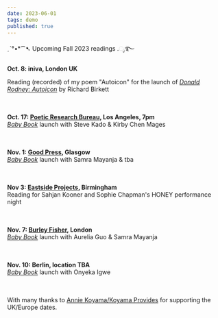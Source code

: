 ```yaml
---
date: 2023-06-01
tags: demo
published: true
---
```

ˏˋ°•*⁀➷ Upcoming Fall 2023 readings .ೃ࿐

**Oct. 8: iniva, London UK**

Reading (recorded) of my poem "Autoicon"  for the launch of [*Donald Rodney: Autoicon*](https://iniva.org/programme/events/book-launch-donald-rodney-autoicon/) by Richard Birkett

\
\
**Oct. 17: [Poetic Research Bureau](https://www.poeticresearch.com/), Los Angeles, 7pm**
\
[*Baby Book*](https://www.brickbooks.ca/shop/baby-book-by-amy-ching-yan-lam/) launch with Steve Kado & Kirby Chen Mages

\
\
**Nov. 1: [Good Press](https://goodpress.co.uk/), Glasgow**
\
[*Baby Book*](https://www.brickbooks.ca/shop/baby-book-by-amy-ching-yan-lam/) launch with Samra Mayanja & tba

\
\
**Nov 3: [Eastside Projects](https://eastsideprojects.org/events/dank_th0ughts-an-evening-with-honey-bf-amy-and-gary/), Birmingham**
\
Reading for Sahjan Kooner and Sophie Chapman's HONEY performance night

\
\
**Nov. 7: [Burley Fisher](https://burleyfisherbooks.com/pages/events), London**
\
[*Baby Book*](https://www.brickbooks.ca/shop/baby-book-by-amy-ching-yan-lam/) launch with Aurelia Guo & Samra Mayanja

\
\
**Nov. 10: Berlin, location TBA**
\
[*Baby Book*](https://www.brickbooks.ca/shop/baby-book-by-amy-ching-yan-lam/) launch with Onyeka Igwe

\
\
With many thanks to [Annie Koyama/Koyama Provides](https://www.instagram.com/koyamaprovides/) for supporting the UK/Europe dates.
